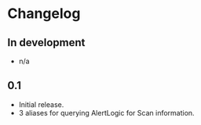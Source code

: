 # Changelog

## In development

* n/a

## 0.1

* Initial release.
* 3 aliases for querying AlertLogic for Scan information.
